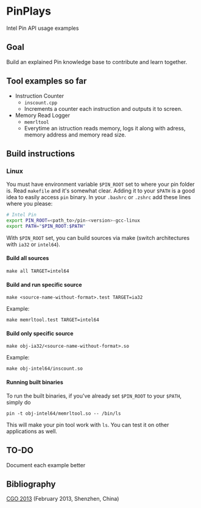PinPlays
========
Intel Pin API usage examples

Goal
----
Build an explained Pin knowledge base to contribute and learn together.

Tool examples so far
---------------
- Instruction Counter
    + `inscount.cpp`
    + Increments a counter each instruction and outputs it to screen.
- Memory Read Logger
    + `memrltool`
    + Everytime an istruction reads memory, logs it along with adress, memory address and memory read size.

Build instructions
------------------
### Linux
You must have environment variable `$PIN_ROOT` set to where your pin folder is. Read `makefile` and it's somewhat clear. Adding it to your `$PATH` is a good idea to easily access `pin` binary. In your `.bashrc` or `.zshrc` add these lines where you please:

```sh
# Intel Pin
export PIN_ROOT=<path_to>/pin-<version>-gcc-linux
export PATH="$PIN_ROOT:$PATH"
```

With `$PIN_ROOT` set, you can build sources via make (switch architectures with `ia32` or `intel64`).

#### Build all sources

```
make all TARGET=intel64
```

#### Build and run specific source
```
make <source-name-without-format>.test TARGET=ia32
```

Example:
```
make memrltool.test TARGET=intel64
```

#### Build only specific source
```
make obj-ia32/<source-name-without-format>.so
```

Example:
```
make obj-intel64/inscount.so
```

#### Running built binaries
To run the built binaries, if you've already set `$PIN_ROOT` to your `$PATH`, simply do
```
pin -t obj-intel64/memrltool.so -- /bin/ls
```

This will make your pin tool work with `ls`. You can test it on other applications as well.

TO-DO
-----
Document each example better

Bibliography
------------
[CGO 2013](https://software.intel.com/sites/default/files/managed/62/f4/cgo2013.pdf) (February 2013, Shenzhen, China)